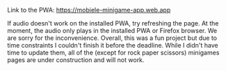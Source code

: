 Link to the PWA:
https://mobiele-minigame-app.web.app

If audio doesn't work on the installed PWA, try refreshing the page.
At the moment, the audio only plays in the installed PWA or Firefox browser. 
We are sorry for the inconvenience.
Overall, this was a fun project but due to time constraints I couldn't finish it before the deadline.
While I didn't have time to update them, all of the (except for rock paper scissors) minigames pages are under construction and will not work.
